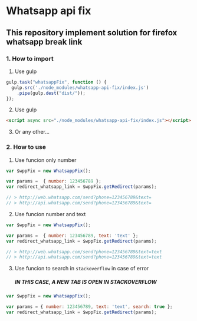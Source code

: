 # Whatsapp api fix
## This repository implement solution for firefox whatsapp break link 

### 1. How to import
1. Use gulp
```javascript
gulp.task("whatsappFix", function () {
  gulp.src('./node_modules/whatsapp-api-fix/index.js')
    .pipe(gulp.dest("dist/"));
});
```

2. Use gulp
```html
<script async src="./node_modules/whatsapp-api-fix/index.js"></script>
```

3. Or any other...

### 2. How to use

1. Use funcion only number
```javascript
var $wppFix = new WhatsappFix();

var params =  { number: 123456789 };
var redirect_whatsapp_link = $wppFix.getRedirect(params);

// > http://web.whatsapp.com/send?phone=123456789&text=
// > http://api.whatsapp.com/send?phone=123456789&text=
```

2. Use funcion number and text
```javascript
var $wppFix = new WhatsappFix();

var params =  { number: 123456789, text: 'text' };
var redirect_whatsapp_link = $wppFix.getRedirect(params);

// > http://web.whatsapp.com/send?phone=123456789&text=text
// > http://api.whatsapp.com/send?phone=123456789&text=text
```

3. Use funcion to search in `stackoverflow` in case of error
    ##### IN THIS CASE, A NEW TAB IS OPEN IN STACKOVERFLOW

```javascript
var $wppFix = new WhatsappFix();

var params = { number: 123456789, text: 'text', search: true };
var redirect_whatsapp_link = $wppFix.getRedirect(params);
```
